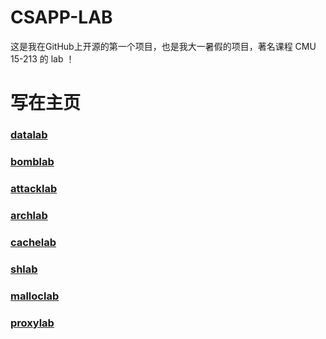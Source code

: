 # CSAPP-LAB

这是我在GitHub上开源的第一个项目，也是我大一暑假的项目，著名课程 CMU 15-213 的 lab ！

# 写在主页

### [datalab](datalab/)

### [bomblab](bomblab/)

### [attacklab](attacklab/)

### [archlab](archlab/)

### [cachelab](cachelab/)

### [shlab](shlab/)

### [malloclab](malloclab/)

### [proxylab](proxylab/)
